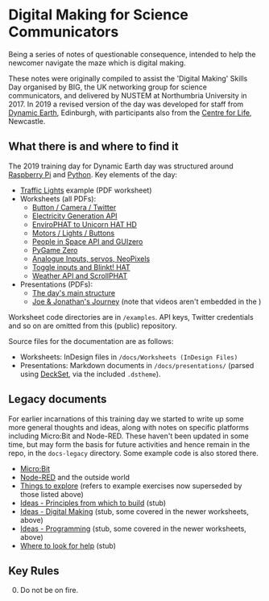 # Digital Making for Science Communicators

Being a series of notes of questionable consequence, intended to help the newcomer navigate the maze which is digital making.

These notes were originally compiled to assist the 'Digital Making' Skills Day organised by BIG, the UK networking group for science communicators, and delivered by NUSTEM at Northumbria University in 2017. In 2019 a revised version of the day was developed for staff from [Dynamic Earth](https://www.dynamicearth.co.uk), Edinburgh, with participants also from the [Centre for Life](https://www.life.org.uk), Newcastle.

## What there is and where to find it

The 2019 training day for Dynamic Earth day was structured around [Raspberry Pi](https://www.raspberrypi.org) and [Python](https://www.python.org). Key elements of the day:

* [Traffic Lights](docs/Digital%20Making%20-%20Traffic%20Lights.pdf) example (PDF worksheet)
* Worksheets (all PDFs):
  * [Button / Camera / Twitter](docs/button-camera-twitter.pdf)
  * [Electricity Generation API](docs/elecgenapi.pdf)
  * [EnviroPHAT to Unicorn HAT HD](docs/envirocorn.pdf)
  * [Motors / Lights / Buttons](docs/motors-lights-buttons.pdf)
  * [People in Space API and GUIzero](docs/peopleinspace.pdf)
  * [PyGame Zero](docs/pgzero.pdf)
  * [Analogue Inputs, servos, NeoPixels](docs/pot-input.pdf)
  * [Toggle inputs and Blinkt! HAT](docs/toggle-lights.pdf)
  * [Weather API and ScrollPHAT](docs/weatherapi.pdf)
* Presentations (PDFs):
  * [The day's main structure](docs/presentations/presentation.pdf)
  * [Joe & Jonathan's Journey](docs/presentations/our_story.pdf) (note that videos aren't embedded in the  )

Worksheet code directories are in `/examples`. API keys, Twitter credentials and so on are omitted from this (public) repository.

Source files for the documentation are as follows:

* Worksheets: InDesign files in `/docs/Worksheets (InDesign Files)`
* Presentations: Markdown documents in `/docs/presentations/` (parsed using [DeckSet](https://www.deckset.com), via the included `.dstheme`).

## Legacy documents

For earlier incarnations of this training day we started to write up some more general thoughts and ideas, along with notes on specific platforms including Micro:Bit and Node-RED. These haven't been updated in some time, but may form the basis for future activities and hence remain in the repo, in the `docs-legacy` directory. Some example code is also stored there. 

* [Micro:Bit](docs-legacy/microbit.md)
* [Node-RED](docs-legacy/node-red.md) and the outside world
* [Things to explore](docs-legacy/explore.md) (refers to example exercises now superseded by those listed above)
* [Ideas - Principles from which to build](docs-legacy/ideas-principles.md) (stub)
* [Ideas - Digital Making](docs-legacy/ideas-digital_making.md) (stub, some covered in the newer worksheets, above)
* [Ideas - Programming](docs-legacy/ideas-programming.md) (stub, some covered in the newer worksheets, above)
* [Where to look for help](docs-legacy/help.md) (stub)

## Key Rules

0. Do not be on fire.
